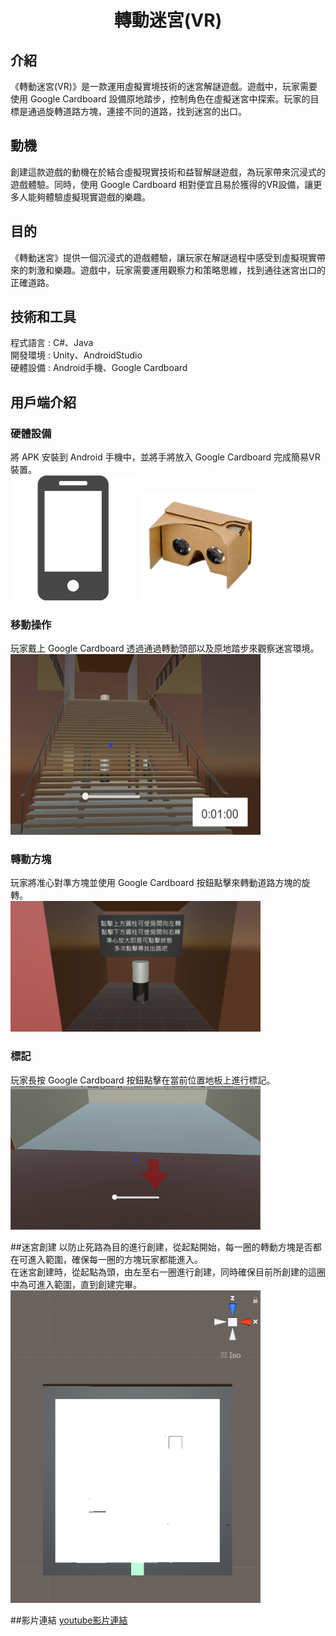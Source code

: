 <h1 align="center">轉動迷宮(VR)</h1>

## 介紹
《轉動迷宮(VR)》是一款運用虛擬實境技術的迷宮解謎遊戲。遊戲中，玩家需要使用 Google Cardboard 設備原地踏步，控制角色在虛擬迷宮中探索。玩家的目標是通過旋轉道路方塊，連接不同的道路，找到迷宮的出口。  

## 動機
創建這款遊戲的動機在於結合虛擬現實技術和益智解謎遊戲，為玩家帶來沉浸式的遊戲體驗。同時，使用 Google Cardboard 相對便宜且易於獲得的VR設備，讓更多人能夠體驗虛擬現實遊戲的樂趣。  

## 目的
《轉動迷宮》提供一個沉浸式的遊戲體驗，讓玩家在解謎過程中感受到虛擬現實帶來的刺激和樂趣。遊戲中，玩家需要運用觀察力和策略思維，找到通往迷宮出口的正確道路。  

## 技術和工具
程式語言 : C#、Java  
開發環境 : Unity、AndroidStudio  
硬體設備 : Android手機、Google Cardboard  

## 用戶端介紹
### 硬體設備
將 APK 安裝到 Android 手機中，並將手將放入 Google Cardboard 完成簡易VR裝置。  
<img src="https://github.com/MasterOuO/LabyrinthVR/blob/main/show/4.jpg" width="200px">
<img src="https://github.com/MasterOuO/LabyrinthVR/blob/main/show/5.jpg" width="200px">
### 移動操作
玩家戴上 Google Cardboard 透過通過轉動頭部以及原地踏步來觀察迷宮環境。  
<img src="https://github.com/MasterOuO/LabyrinthVR/blob/main/show/3.jpg" width="400px">
### 轉動方塊
玩家將准心對準方塊並使用 Google Cardboard 按鈕點擊來轉動道路方塊的旋轉。  
<img src="https://github.com/MasterOuO/LabyrinthVR/blob/main/show/2.jpg" width="400px">
### 標記
玩家長按 Google Cardboard 按鈕點擊在當前位置地板上進行標記。  
<img src="https://github.com/MasterOuO/LabyrinthVR/blob/main/show/1.jpg" width="400px">

##迷宮創建
以防止死路為目的進行創建，從起點開始，每一圈的轉動方塊是否都在可進入範圍，確保每一圈的方塊玩家都能進入。  
在迷宮創建時，從起點為頭，由左至右一圈進行創建，同時確保目前所創建的這圈中為可進入範圍，直到創建完畢。  
<img src="https://github.com/MasterOuO/LabyrinthVR/blob/main/show/4.gif" width="400px">

##影片連結
<a href="https://www.youtube.com/watch?v=CN_U5atPzEM">youtube影片連結</a>
